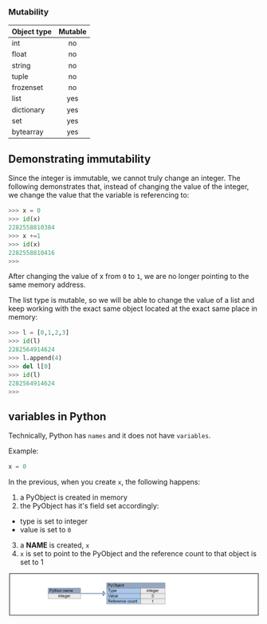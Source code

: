 ### Mutability

| Object type        | Mutable |
| ------------------ |:-------------:|
| int                | no            |
| float              | no            |
| string             | no            |
| tuple              | no            |
| frozenset          | no            |
| list               | yes           |
| dictionary         | yes           |
| set                | yes           |
| bytearray          | yes           |



## Demonstrating immutability

Since the integer is immutable, we cannot truly change an integer. The following demonstrates that, instead of changing the value of the integer, we change the value that the variable is referencing to:
```python
>>> x = 0
>>> id(x) 
2282558810384
>>> x +=1
>>> id(x) 
2282558810416
>>>  
```

After changing the value of x from `0` to `1`, we are no longer pointing to the same memory address.

The list type is mutable, so we will be able to change the value of a list and keep working with the exact same object located at the exact same place in memory:
```python
>>> l = [0,1,2,3]
>>> id(l)
2282564914624
>>> l.append(4)
>>> del l[0]
>>> id(l)       
2282564914624
>>> 
```


## variables in Python

Technically, Python has `names` and it does not have `variables`.

Example:

```python
x = 0
```

In the previous, when you create `x`, the following happens:
1. a PyObject is created in memory
2. the PyObject has it's field set accordingly:
  - type is set to integer
  - value is set to `0`

3. a <b>NAME</b> is created, `x`
4. `x` is set to point to the PyObject and the reference count to that object is set to 1

![Python name](/img/python_variable_is_a_name.png "Python name")